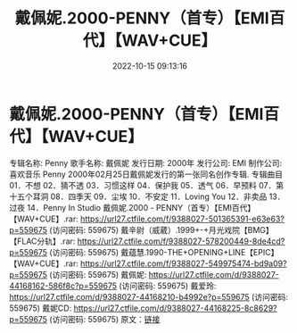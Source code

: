 ﻿---
title: 戴佩妮.2000-PENNY（首专）【EMI百代】【WAV+CUE】
date: 2022-10-15 09:13:16
categories: WAV车载音乐、镜像
tags: 华语中文
---
# 戴佩妮.2000-PENNY（首专）【EMI百代】【WAV+CUE】

专辑名称: Penny
歌手名称: 戴佩妮
发行日期: 2000年
发行公司: EMI
制作公司: 喜欢音乐
Penny
2000年02月25日戴佩妮发行的第一张同名创作专辑.
专辑曲目
01．不想
02．猜不透
03．习惯这样
04．保护我
05．透气
06．早预料
07．第十五个耳洞
08．四季天
09．尘埃
10．不安定
11．Loving You
12．非卖品
13．过夜
14．Penny In Studio
戴佩妮.2000 - PENNY（首专）【EMI百代】【WAV+CUE】.rar:
https://url27.ctfile.com/f/9388027-501365391-e63e63?p=559675
(访问密码: 559675)
戴辛尉（威葳）.1999+-+月光戏院【BMG】【FLAC分轨】.rar: https://url27.ctfile.com/f/9388027-578200449-8de4cd?p=559675
(访问密码: 559675)
戴蕴慧.1990-THE+OPENING+LINE【EPIC】【WAV+CUE】.rar: https://url27.ctfile.com/f/9388027-549975474-bd9a09?p=559675
(访问密码: 559675)
戴佩妮: https://url27.ctfile.com/d/9388027-44168162-586f8c?p=559675
(访问密码: 559675)
戴爱玲: https://url27.ctfile.com/d/9388027-44168210-b4992e?p=559675
(访问密码: 559675)
戴妮CD: https://url27.ctfile.com/d/9388027-44168225-8c8629?p=559675
(访问密码: 559675)
原文：[链接](https://blog.sina.com.cn/s/blog_1647c7e7601030zw7.html)